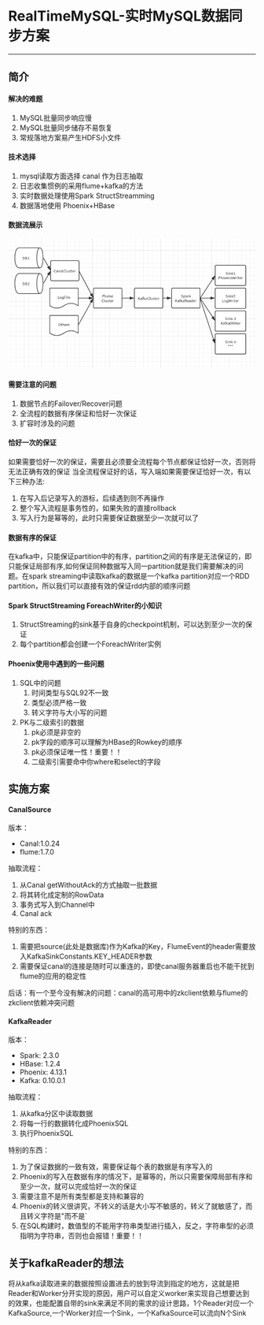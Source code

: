# RealTimeMySQL-实时MySQL数据同步方案
--------------------------------------------------------

## 简介

#### 解决的难题
1. MySQL批量同步响应慢
2. MySQL批量同步储存不易恢复
3. 常规落地方案易产生HDFS小文件

#### 技术选择
1. mysql读取方面选择 canal 作为日志抽取
2. 日志收集惯例的采用flume+kafka的方法
3. 实时数据处理使用Spark StructStreamming
4. 数据落地使用 Phoenix+HBase

#### 数据流展示
![数据流](./RealTimeDatasource.png)

#### 需要注意的问题
1. 数据节点的Failover/Recover问题
2. 全流程的数据有序保证和恰好一次保证
3. 扩容时涉及的问题

#### 恰好一次的保证
如果需要恰好一次的保证，需要且必须要全流程每个节点都保证恰好一次，否则将无法正确有效的保证
当全流程保证好的话，写入端如果需要保证恰好一次，有以下三种办法:

1. 在写入后记录写入的游标，后续遇到则不再操作
2. 整个写入流程是事务性的，如果失败的直接rollback
3. 写入行为是幂等的，此时只需要保证数据至少一次就可以了
  
#### 数据有序的保证
在kafka中，只能保证partition中的有序，partition之间的有序是无法保证的，即只能保证局部有序,如何保证同种数据写入同一partition就是我们需要解决的问题。在spark streaming中读取kafka的数据是一个kafka partition对应一个RDD partition，所以我们可以直接有效的保证rdd内部的顺序问题
  
#### Spark StructStreaming ForeachWriter的小知识
1. StructStreaming的sink基于自身的checkpoint机制，可以达到至少一次的保证
2. 每个partition都会创建一个ForeachWriter实例

#### Phoenix使用中遇到的一些问题
1. SQL中的问题
      1. 时间类型与SQL92不一致
      2. 类型必须严格一致
      3. 转义字符与大小写的问题
2. PK与二级索引的数据
      1. pk必须是非空的
      2. pk字段的顺序可以理解为HBase的Rowkey的顺序
      3. pk必须保证唯一性！重要！！
      4. 二级索引需要命中你where和select的字段
      
## 实施方案

#### CanalSource

版本：
- Canal:1.0.24
- flume:1.7.0

抽取流程：
1. 从Canal getWithoutAck的方式抽取一批数据
2. 将其转化成定制的RowData
3. 事务式写入到Channel中
4. Canal ack

特别的东西：
1. 需要把source(此处是数据库)作为Kafka的Key，FlumeEvent的header需要放入KafkaSinkConstants.KEY_HEADER参数
2. 需要保证canal的连接是随时可以重连的，即使canal服务器重启也不能干扰到flume的应用的稳定性

后话：有一个至今没有解决的问题：canal的高可用中的zkclient依赖与flume的zkclient依赖冲突问题

#### KafkaReader

版本：
- Spark: 2.3.0
- HBase: 1.2.4
- Phoenix: 4.13.1
- Kafka: 0.10.0.1

抽取流程：
1. 从kafka分区中读取数据
2. 将每一行的数据转化成PhoenixSQL
3. 执行PhoenixSQL

特别的东西：
1. 为了保证数据的一致有效，需要保证每个表的数据是有序写入的
2. Phoenix的写入在数据有序的情况下，是幂等的，所以只需要保障局部有序和至少一次，就可以完成恰好一次的保证
3. 需要注意不是所有类型都是支持和兼容的
4. Phoenix的转义很讲究，不转义的话是大小写不敏感的，转义了就敏感了，而且转义字符是"而不是`
5. 在SQL构建时，数值型的不能用字符串类型进行插入，反之，字符串型的必须指明为字符串，否则也会报错！重要！！

## 关于kafkaReader的想法
将从kafka读取进来的数据按照设置进去的放到导流到指定的地方，这就是把Reader和Worker分开实现的原因，用户可以自定义worker来实现自己想要达到的效果，也能配置自带的sink来满足不同的需求的设计思路，1个Reader对应一个KafkaSource,一个Worker对应一个Sink，一个KafkaSource可以流向N个Sink
